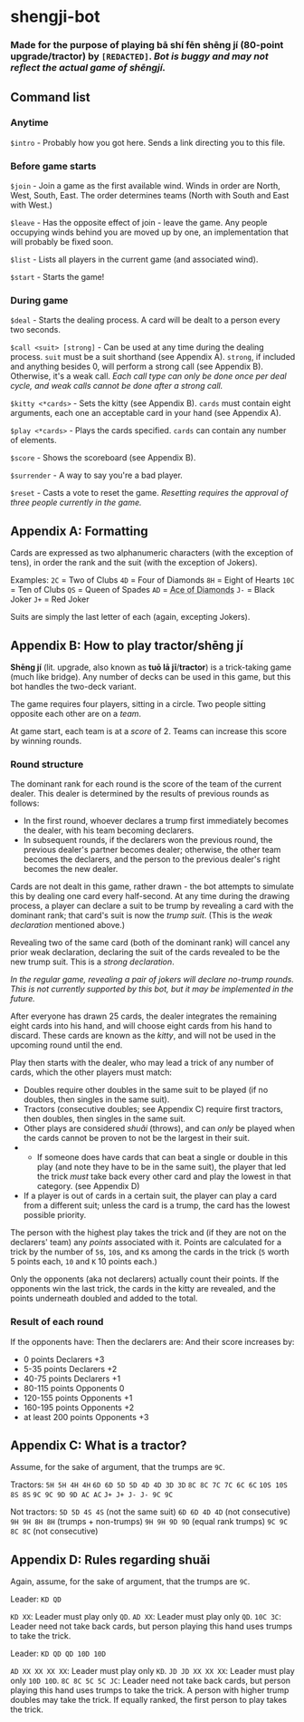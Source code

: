 # shengji-bot
### Made for the purpose of playing bā shí fēn shēng jí (80-point upgrade/tractor) by `[REDACTED]`. *Bot is buggy and may not reflect the actual game of shēngjí.*

## Command list
### Anytime
`$intro` - Probably how you got here. Sends a link directing you to this file.

### Before game starts
`$join` - Join a game as the first available wind. Winds in order are North, West, South, East. The order determines teams (North with South and East with West.)

`$leave` - Has the opposite effect of join - leave the game. Any people occupying winds behind you are moved up by one, an implementation that will probably be fixed soon.

`$list` - Lists all players in the current game (and associated wind). 

`$start` - Starts the game! 

### During game
`$deal` - Starts the dealing process. A card will be dealt to a person every two seconds.

`$call <suit> [strong]` - Can be used at any time during the dealing process. `suit` must be a suit shorthand (see Appendix A). `strong`, if included and anything besides 0, will perform a strong call (see Appendix B). Otherwise, it's a weak call. *Each call type can only be done once per deal cycle, and weak calls cannot be done after a strong call.*

`$kitty <*cards>` - Sets the kitty (see Appendix B). `cards` must contain eight arguments, each one an acceptable card in your hand (see Appendix A).

`$play <*cards>` - Plays the cards specified. `cards` can contain any number of elements.

`$score` - Shows the scoreboard (see Appendix B).

`$surrender` - A way to say you're a bad player.

`$reset` - Casts a vote to reset the game. *Resetting requires the approval of three people currently in the game.*

## Appendix A: Formatting

Cards are expressed as two alphanumeric characters (with the exception of tens), in order the rank and the suit (with the exception of Jokers).

Examples:
`2C` = Two of Clubs
`4D` = Four of Diamonds
`8H` = Eight of Hearts
`10C` = Ten of Clubs
`QS` = Queen of Spades
`AD` = <abbr title="Star of India">Ace of Diamonds</abbr>
`J-` = Black Joker
`J+` = Red Joker
 
 Suits are simply the last letter of each (again, excepting Jokers). 

## Appendix B: How to play tractor/shēng jí

**Shēng jí** (lit. upgrade, also known as **tuō lā jī**/**tractor**) is a trick-taking game (much like bridge). Any number of decks can be used in this game, but this bot handles the two-deck variant.

The game requires four players, sitting in a circle. Two people sitting opposite each other are on a *team*.

At game start, each team is at a *score* of 2. Teams can increase this score by winning rounds.

### Round structure

The dominant rank for each round is the score of the team of the current dealer. This dealer is determined by the results of previous rounds as follows:

* In the first round, whoever declares a trump first immediately becomes the dealer, with his team becoming declarers.
* In subsequent rounds, if the declarers won the previous round, the previous dealer's partner becomes dealer; otherwise, the other team becomes the declarers, and the person to the previous dealer's right becomes the new dealer. 

Cards are not dealt in this game, rather drawn - the bot attempts to simulate this by dealing one card every half-second. At any time during the drawing process, a player can declare a suit to be trump by revealing a card with the dominant rank; that card's suit is now the *trump suit*. (This is the *weak declaration* mentioned above.) 

Revealing two of the same card (both of the dominant rank) will cancel any prior weak declaration, declaring the suit of the cards revealed to be the new trump suit. This is a *strong declaration*.

*In the regular game, revealing a pair of jokers will declare no-trump rounds. This is not currently supported by this bot, but it may be implemented in the future.*

After everyone has drawn 25 cards, the dealer integrates the remaining eight cards into his hand, and will choose eight cards from his hand to discard. These cards are known as the *kitty*, and will not be used in the upcoming round until the end. 

Play then starts with the dealer, who may lead a trick of any number of cards, which the other players must match:

* Doubles require other doubles in the same suit to be played (if no doubles, then singles in the same suit).
* Tractors (consecutive doubles; see Appendix C) require first tractors, then doubles, then singles in the same suit.
* Other plays are considered *shuǎi* (throws), and can *only* be played when the cards cannot be proven to not be the largest in their suit.
* * If someone does have cards that can beat a single or double in this play (and note they have to be in the same suit), the player that led the trick *must* take back every other card and play the lowest in that category. (see Appendix D)
* If a player is out of cards in a certain suit, the player can play a card from a different suit; unless the card is a trump, the card has the lowest possible priority.

The person with the highest play takes the trick and (if they are not on the declarers' team) any *points* associated with it. Points are calculated for a trick by the number of `5`s, `10`s, and `K`s among the cards in the trick (`5` worth 5 points each, `10` and `K` 10 points each.)

Only the opponents (aka not declarers) actually count their points. If the opponents win the last trick, the cards in the kitty are revealed, and the points underneath doubled and added to the total.

### Result of each round

If the opponents have:			Then the declarers are:		And their score increases by:

* 0 points						Declarers					+3
* 5-35 points					Declarers					+2
* 40-75 points					Declarers					+1
* 80-115 points				Opponents				0
* 120-155 points				Opponents				+1
* 160-195 points				Opponents				+2
* at least 200 points			Opponents				+3

## Appendix C: What is a tractor?

Assume, for the sake of argument, that the trumps are `9C`.

Tractors:
`5H 5H 4H 4H`
`6D 6D 5D 5D 4D 4D 3D 3D`
`8C 8C 7C 7C 6C 6C`
`10S 10S 8S 8S`
`9C 9C 9D 9D AC AC`
`J+ J+ J- J- 9C 9C`

Not tractors:
`5D 5D 4S 4S` (not the same suit)
`6D 6D 4D 4D` (not consecutive)
`9H 9H 8H 8H` (trumps + non-trumps)
`9H 9H 9D 9D` (equal rank trumps)
`9C 9C 8C 8C` (not consecutive)

## Appendix D: Rules regarding shuǎi

Again, assume, for the sake of argument, that the trumps are `9C`.

Leader: `KD QD`

`KD XX`: Leader must play only `QD`.
`AD XX`: Leader must play only `QD`.
`10C 3C`: Leader need not take back cards, but person playing this hand uses trumps to take the trick.

Leader: `KD QD QD 10D 10D`

`AD XX XX XX XX`: Leader must play only `KD`.
`JD JD XX XX XX`: Leader must play only `10D 10D`.
`8C 8C 5C 5C JC`: Leader need not take back cards, but person playing this hand uses trumps to take the trick. A person with higher trump doubles may take the trick. If equally ranked, the first person to play takes the trick.
